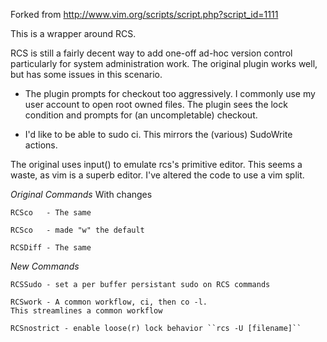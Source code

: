 Forked from http://www.vim.org/scripts/script.php?script_id=1111

This is a wrapper around RCS.

RCS is still a fairly decent way to add one-off ad-hoc version control
particularly for system administration work. The original  plugin 
works well, but has some issues in this scenario.

* The plugin prompts for checkout too aggressively. I commonly use my
  user account to open root owned files. The plugin sees the lock
  condition and prompts for (an uncompletable) checkout.

* I'd like to be able to sudo ci. This mirrors the (various) SudoWrite
  actions.

The original uses input() to emulate rcs's primitive editor. This seems
a waste, as vim is a superb editor. I've altered the code to use a vim
split.

*Original Commands*
With changes

    RCSco   - The same

    RCSco   - made "w" the default

    RCSDiff - The same

*New Commands*

    RCSSudo - set a per buffer persistant sudo on RCS commands

    RCSwork - A common workflow, ci, then co -l.
    This streamlines a common workflow

    RCSnostrict - enable loose(r) lock behavior ``rcs -U [filename]``

